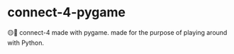 # connect-4-pygame

🟡🔴 connect-4 made with pygame. made for the purpose of playing around with Python. 
